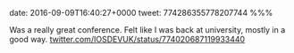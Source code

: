 date: 2016-09-09T16:40:27+0000
tweet: 774286355778207744
%%%

Was a really great conference. Felt like I was back at university, mostly in a good way. [twitter.com/IOSDEVUK/status/774020687119933440](https://twitter.com/IOSDEVUK/status/774020687119933440)
